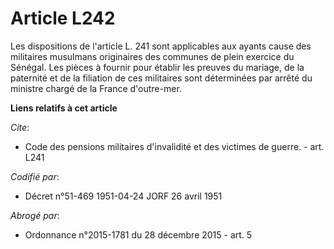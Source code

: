 # Article L242

Les dispositions de l'article L. 241 sont applicables aux ayants cause des militaires musulmans originaires des communes de
plein exercice du Sénégal. Les pièces à fournir pour établir les preuves du mariage, de la paternité et de la filiation de
ces militaires sont déterminées par arrêté du ministre chargé de la France d'outre-mer.

**Liens relatifs à cet article**

_Cite_:

  - Code des pensions militaires d'invalidité et des victimes de guerre. - art. L241

_Codifié par_:

  - Décret n°51-469 1951-04-24 JORF 26 avril 1951

_Abrogé par_:

  - Ordonnance n°2015-1781 du 28 décembre 2015 - art. 5
